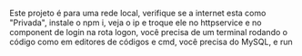 Este projeto é para uma rede local,
verifique se a internet esta como "Privada",
instale o npm i,
veja o ip e troque ele no httpservice e no component de login na rota logon,
você precisa de um terminal rodando o código como em editores de códigos e cmd,
você precisa do MySQL,
e run
